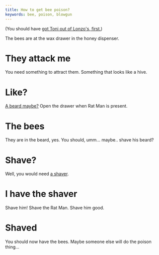```yaml
---
title: How to get bee poison?
keywords: bee, poison, blowgun
---
```


(You should have [got Toni out of Lonzo's, first.](020-toni-first.md))

The bees are at the wax drawer in the honey dispenser.

# They attack me
You need something to attract them. Something that looks like a hive.

# Like?
[A beard maybe?](085-rat-man.md) Open the drawer when Rat Man is present.

# The bees
They are in the beard, yes. You should, umm... maybe.. shave his beard?

# Shave?
Well, you would need [a shaver](097-shaver.md).

# I have the shaver
Shave him! Shave the Rat Man. Shave him good.

# Shaved
You should now have the bees. Maybe someone else will do the poison thing...
